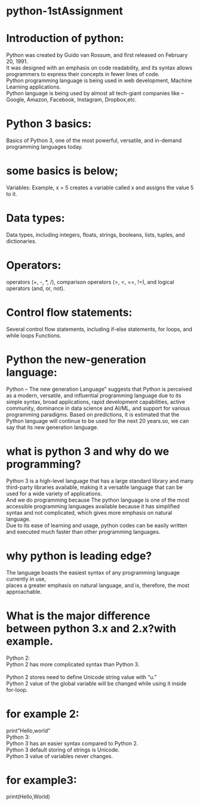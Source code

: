# python-1stAssignment<br>
# Introduction of python:<br>
Python was created by Guido van Rossum, and first released on February 20, 1991.<br>
It was designed with an emphasis on code readability, and its syntax allows programmers to express their concepts in fewer lines of code.<br>
Python programming language is being used in web development, Machine Learning applications.<br>
Python language is being used by almost all tech-giant companies like – Google, Amazon, Facebook, Instagram, Dropbox,etc.<br>

# Python 3 basics:<br>
Basics of Python 3, one of the most powerful, versatile, and in-demand programming languages today.<br>
# some basics is below;<br>
Variables: Example, x = 5 creates a variable called x and assigns the value 5 to it.<br>
# Data types: 
Data types, including integers, floats, strings, booleans, lists, tuples, and dictionaries.<br>
# Operators:
operators (+, -, *, /), comparison operators (>, <, ==, !=), and logical operators (and, or, not).<br>
# Control flow statements:
Several control flow statements, including if-else statements, for loops, and while loops
Functions.<br>

# Python the new-generation language:<br>
Python – The new generation Language" suggests that Python is perceived as a modern, versatile, and influential programming language due to its simple syntax, broad applications, rapid development capabilities, active community, dominance in data science and AI/ML, and support for various programming paradigms.
Based on predictions, it is estimated that the Python language will continue to be used for the next 20 years.so, we can say that its new generation language.

# what is python 3 and why do we programming?<br>
Python 3 is a high-level language that has a large standard library and many third-party libraries available, making it a versatile language that can be used for a wide variety of applications.<br>
And we do programming because The python language is one of the most accessible programming languages available because it has simplified syntax and not complicated, which gives more emphasis on natural language.<br>
Due to its ease of learning and usage, python codes can be easily written and executed much faster than other programming languages.<br>


# why python is leading edge?<br>
The language boasts the easiest syntax of any programming language currently in use,<br>
places a greater emphasis on natural language, and is, therefore, the most approachable.<br>

# What is the major difference between python 3.x and 2.x?with example.<br>
Python 2:<br> 
Python 2 has more complicated syntax than Python 3.<br>                                         
Python 2 stores need to define Unicode string value with “u.”<br> 
Python 2 value of the global variable will be changed while using it inside for-loop.<br> 
# for example 2:<br>
print"Hello,world"<br> 
Python 3:<br>
Python 3 has an easier syntax compared to Python 2.<br>
Python 3 default storing of strings is Unicode.<br>
Python 3 value of variables never changes.<br>
# for example3:<br>
print(Hello,World)<br>                                                                         
 



